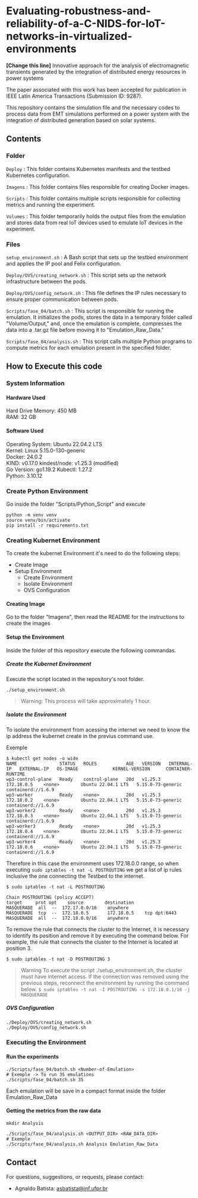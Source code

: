 # Evaluating-robustness-and-reliability-of-a-C-NIDS-for-IoT-networks-in-virtualized-environments
**[Change this line]** Innovative approach for the analysis of electromagnetic transients generated by the integration of distributed energy resources in power systems

The paper associated with this work has been accepted for publication in IEEE Latin America Transactions (Submission ID: 9287).

This repository contains the simulation file and the necessary codes to process data from EMT simulations performed on a power system with the integration of distributed generation based on solar systems.

## Contents

### Folder

`Deploy` : This folder contains Kubernetes manifests and the testbed Kubernetes configuration.

`Imagens` : This folder contains files responsible for creating Docker images.

`Scripts` : This folder contains multiple scripts responsible for collecting metrics and running the experiment.

`Volumes` : This folder temporarily holds the output files from the emulation and stores data from real IoT devices used to emulate IoT devices in the experiment.

### Files

`setup_environment.sh` : A Bash script that sets up the testbed environment and applies the IP pool and Felix configuration.

`Deploy/OVS/creating_network.sh` : This script sets up the network infrastructure between the pods.

`Deploy/OVS/config_network.sh` : This file defines the IP rules necessary to ensure proper communication between pods.

`Scripts/fase_04/batch.sh` : This script is responsible for running the emulation. It initializes the pods, stores the data in a temporary folder called "Volume/Output," and, once the emulation is complete, compresses the data into a .tar.gz file before moving it to "Emulation_Raw_Data."

`Scripts/fase_04/analysis.sh` :  This script calls multiple Python programs to compute metrics for each emulation present in the specified folder.

## How to Execute this code

### System Information

#### Hardware Used

Hard Drive Memory: 450 MB  
RAM: 32 GB  


#### Software Used

Operating System: Ubuntu 22.04.2 LTS               
Kernel: Linux 5.15.0-130-generic   
Docker: 24.0.2  
KIND: v0.17.0
kindest/node: v1.25.3 (modified)  
Go Version: go1.19.2
Kubectl: 1.27.2  
Python: 3.10.12

### Create Python Environment

Go inside the folder "Scripts/Python_Script" and execute

```
python -m venv venv
source venv/bin/activate
pip install -r requirements.txt
```

### Creating Kubernet Environment

To create the kubernet Environment it's need to do the following steps:
- Create Image
- Setup Environment
    - Create Environment
    - Isolate Environment
    - OVS Configuration

#### Creating Image

Go to the folder "Imagens", then read the README for the instructions to create the images

#### Setup the Environment

Inside the folder of this repository execute the following commandas.

##### Create the Kubernet Environment
Execute the script located in the repository's root folder.

```
./setup_environment.sh
```
> Warning: This process will take approximately 1 hour.

##### Isolate the Environment

To isolate the environment from acessing the internet we need to know the ip address the kubernet create in the previus command use.


Exemple


```
$ kubectl get nodes -o wide
NAME                STATUS   ROLES           AGE   VERSION   INTERNAL-IP   EXTERNAL-IP   OS-IMAGE             KERNEL-VERSION      CONTAINER-RUNTIME
wp3-control-plane   Ready    control-plane   20d   v1.25.3   172.18.0.5    <none>        Ubuntu 22.04.1 LTS   5.15.0-73-generic   containerd://1.6.9
wp3-worker          Ready    <none>          20d   v1.25.3   172.18.0.2    <none>        Ubuntu 22.04.1 LTS   5.15.0-73-generic   containerd://1.6.9
wp3-worker2         Ready    <none>          20d   v1.25.3   172.18.0.3    <none>        Ubuntu 22.04.1 LTS   5.15.0-73-generic   containerd://1.6.9
wp3-worker3         Ready    <none>          20d   v1.25.3   172.18.0.4    <none>        Ubuntu 22.04.1 LTS   5.15.0-73-generic   containerd://1.6.9
wp3-worker4         Ready    <none>          20d   v1.25.3   172.18.0.6    <none>        Ubuntu 22.04.1 LTS   5.15.0-73-generic   containerd://1.6.9
```
Therefore in this case the environment uses 172.18.0.0 range, so when executing `sudo iptables -t nat -L POSTROUTING` we get a list of ip rules inclusive the one connecting the Testbed to the internet.

```
$ sudo iptables -t nat -L POSTROUTING

Chain POSTROUTING (policy ACCEPT)
target     prot opt    source        destination         
MASQUERADE  all  --  172.17.0.0/16    anywhere            
MASQUERADE  tcp  --  172.18.0.5       172.18.0.5    tcp dpt:6443
MASQUERADE  all  --  172.18.0.0/16    anywhere 
```

To remove the rule that connects the cluster to the Internet, it is necessary to identify its position and remove it by executing the command below. For example, the rule that connects the cluster to the Internet is located at position 3.

```
$ sudo iptables -t nat -D POSTROUTING 3
```

>Warning
>To execute the script ./setup_environment.sh, the cluster must have internet access. If the connection was removed using the previous steps, reconnect the environment by running the command below.
`$ sudo iptables -t nat -I POSTROUTING -s 172.18.0.1/16 -j MASQUERADE`


##### OVS Configuration
```
./Deploy/OVS/creating_network.sh
./Deploy/OVS/config_network.sh
```

### Executing the Environment


#### Run the experiments
```
./Scripts/fase_04/batch.sh <Number-of-Emulation>
# Exemple -> To run 35 emulations
./Scripts/fase_04/batch.sh 35
```

Each emulation will be save in a compact format inside the folder Emulation_Raw_Data

#### Getting the metrics from the raw data
```
mkdir Analysis
```

```
./Scripts/fase_04/analysis.sh <OUTPUT_DIR> <RAW_DATA_DIR>
# Exemple
./Scripts/fase_04/analysis.sh Analysis Emulation_Raw_Data
```


## Contact

For questions, suggestions, or requests, please contact:

- Agnaldo Batista: [asbatista@inf.ufpr.br](mailto:asbatista@inf.ufpr.br)
